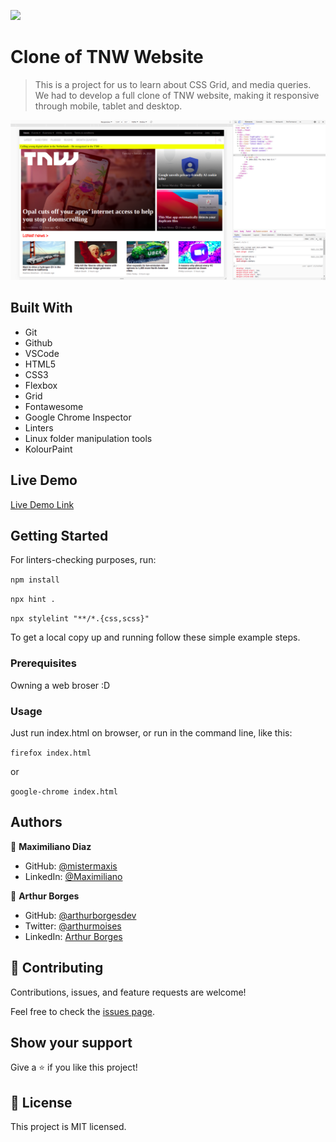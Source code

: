 ![](https://img.shields.io/badge/Microverse-blueviolet)

# Clone of TNW Website

> This is a project for us to learn about CSS Grid, and media queries. We had to develop a full clone of TNW website, making it responsive through mobile, tablet and desktop.

![screenshot-of-tnw-website](./tnw-rolando-arthur.png)

## Built With

- Git
- Github
- VSCode
- HTML5
- CSS3
- Flexbox
- Grid
- Fontawesome
- Google Chrome Inspector
- Linters
- Linux folder manipulation tools
- KolourPaint

## Live Demo

[Live Demo Link](https://kiranitor123.github.io/PERMA_Clone)


## Getting Started

For linters-checking purposes, run:

`npm install`

`npx hint .`

`npx stylelint "**/*.{css,scss}"`


To get a local copy up and running follow these simple example steps.

### Prerequisites

Owning a web broser :D

### Usage

Just run index.html on browser, or run in the command line, like this:

`firefox index.html`

or

`google-chrome index.html`


## Authors

👤 **Maximiliano Diaz**

- GitHub: [@mistermaxis](https://github.com/mistermaxis)
- LinkedIn: [@Maximiliano](https://www.linkedin.com/in/mistermaxis/?originalSubdomain=ar)

👤 **Arthur Borges**

- GitHub: [@arthurborgesdev](https://github.com/arthurborgesdev)
- Twitter: [@arthurmoises](https://twitter.com/arthurmoises)
- LinkedIn: [Arthur Borges](https://linkedin.com/in/arthurmoises)


## 🤝 Contributing

Contributions, issues, and feature requests are welcome!

Feel free to check the [issues page](issues/).

## Show your support

Give a ⭐️ if you like this project!

## 📝 License

This project is MIT licensed.